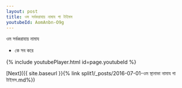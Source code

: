 ```yaml
---
layout: post
title: ওম সর্বকরাযায় নামায গা টাইমস
youtubeId: AomAnbn-O9g
---
```

 
 
 ওম সর্বকরাযায় নামায  
 
 -  কে সব করে 
 
  
 
  
 
 
 
 
 
 


{% include youtubePlayer.html id=page.youtubeId %}
 
[Next]({{ site.baseurl }}{% link  split1/_posts/2016-07-01-ওম স্থানাভা নামায গা টাইমস.md%})
 
